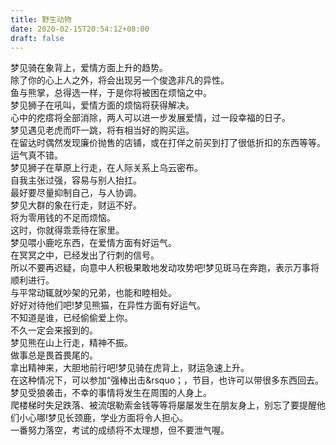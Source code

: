 ```yaml
---
title: 野生动物
date: 2020-02-15T20:54:12+08:00
draft: false
---
```


梦见骑在象背上，爱情方面上升的趋势。<br>
除了你的心上人之外，将会出现另一个俊逸非凡的异性。<br>
鱼与熊掌，总得选一样，于是你将被困在烦恼之中。<br>
梦见狮子在吼叫，爱情方面的烦恼将获得解决。<br>
心中的疙瘩将全部消除，两人可以进一步发展爱情，过一段幸福的日子。<br>
梦见遇见老虎而吓一跳，将有相当好的购买运。<br>
在留达时偶然发现廉价抛售的店铺，或在打佯之前买到打了很低折扣的东西等等。<br>
运气真不错。<br>
梦见狮子在草原上行走，在人际关系上乌云密布。<br>
自我主张过强，容易与别人抬扛。<br>
最好要尽量抑制自己，与人协调。<br>
梦见大群的象在行走，财运不好。<br>
将为零用钱的不足而烦恼。<br>
这时，你就得乖乖待在家里。<br>
梦见喂小鹿吃东西，在爱情方面有好运气。<br>
在冥冥之中，已经发出了行刺的信号。<br>
所以不要再迟疑，向意中人积极果敢地发动攻势吧!梦见斑马在奔跑，表示万事将顺利进行。<br>
与平常动辄就吵架的兄弟，也能和睦相处。<br>
好好对待他们吧!梦见熊猫，在异性方面有好运气。<br>
不知道是谁，已经偷偷爱上你。<br>
不久一定会来报到的。<br>
梦见熊在山上行走，精神不振。<br>
做事总是畏首畏尾的。<br>
拿出精神来，大胆地前行吧!梦见骑在虎背上，财运急速上升。<br>
在这种情况下，可以参加“强棒出击&rsquo；，节目，也许可以带很多东西回去。<br>
梦见受狼袭击，不幸的事情将发生在周围的人身上。<br>
爬楼梯时失足跌落、被流氓勒索金钱等等将屡屡发生在朋友身上，别忘了要提醒他们小心哪!梦见长颈鹿，学业方面将令人担心。<br>
一番努力落空，考试的成绩将不太理想，但不要泄气喔。<br>

